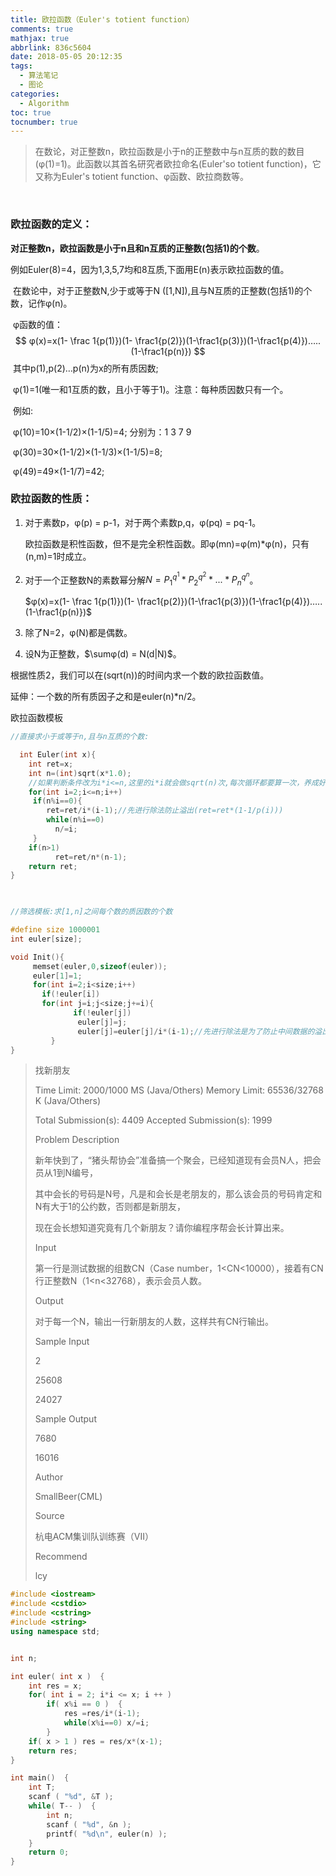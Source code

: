 ```yaml
---
title: 欧拉函数（Euler's totient function）
comments: true
mathjax: true
abbrlink: 836c5604
date: 2018-05-05 20:12:35
tags:
  - 算法笔记
  - 图论
categories: 
  - Algorithm
toc: true
tocnumber: true
---
```


>  在数论，对正整数n，欧拉函数是小于n的正整数中与n互质的数的数目(φ(1)=1)。此函数以其首名研究者欧拉命名(Euler'so totient function)，它又称为Euler's totient function、φ函数、欧拉商数等。

<!-- more -->

​      

### 欧拉函数的定义：

​	**对正整数n，欧拉函数是小于n且和n互质的正整数(包括1)的个数**。

​	例如Euler(8)=4，因为1,3,5,7均和8互质,下面用E(n)表示欧拉函数的值。

​	在数论中，对于正整数N,少于或等于N ([1,N]),且与N互质的正整数(包括1)的个数，记作φ(n)。

​	φ函数的值：​
$$
φ(x)=x(1- \frac 1{p(1)})(1- \frac1{p(2)})(1-\frac1{p(3)})(1-\frac1{p(4)})…..(1-\frac1{p(n)})
$$
​	其中p(1),p(2)…p(n)为x的所有质因数;

​	φ(1)=1(唯一和1互质的数，且小于等于1)。注意：每种质因数只有一个。

​     例如:

​         φ(10)=10×(1-1/2)×(1-1/5)=4; 分别为：1 3 7 9

​         φ(30)=30×(1-1/2)×(1-1/3)×(1-1/5)=8;

​         φ(49)=49×(1-1/7)=42;



### 欧拉函数的性质：

1. 对于素数p，φ(p) = p-1，对于两个素数p,q，φ(pq) = pq-1。

   欧拉函数是积性函数，但不是完全积性函数。即φ(mn)=φ(m)*φ(n)，只有(n,m)=1时成立。

2. 对于一个正整数N的素数幂分解$N = {P_1}^{q^1}*{P_2}^{q^2}*...*{P_n}^{q^n}$。

   $φ(x)=x(1- \frac 1{p(1)})(1- \frac1{p(2)})(1-\frac1{p(3)})(1-\frac1{p(4)})…..(1-\frac1{p(n)})$

3. 除了N=2，φ(N)都是偶数。

4. 设N为正整数，$\sumφ(d) = N(d|N)$。

根据性质2，我们可以在(sqrt(n))的时间内求一个数的欧拉函数值。

延伸：一个数的所有质因子之和是euler(n)*n/2。



欧拉函数模板

```c++
//直接求小于或等于n,且与n互质的个数:

  int Euler(int x){
    int ret=x;
    int n=(int)sqrt(x*1.0);
    //如果判断条件改为i*i<=n,这里的i*i就会做sqrt(n)次,每次循环都要算一次，养成好习惯 
    for(int i=2;i<=n;i++)
     if(n%i==0){
        ret=ret/i*(i-1);//先进行除法防止溢出(ret=ret*(1-1/p(i)))
        while(n%i==0)
          n/=i;
     }
    if(n>1)
          ret=ret/n*(n-1);
    return ret;
}

 

//筛选模板:求[1,n]之间每个数的质因数的个数

#define size 1000001
int euler[size];

void Init(){
     memset(euler,0,sizeof(euler));
     euler[1]=1;
     for(int i=2;i<size;i++)
       if(!euler[i])
       for(int j=i;j<size;j+=i){
              if(!euler[j])
               euler[j]=j;
               euler[j]=euler[j]/i*(i-1);//先进行除法是为了防止中间数据的溢出
         }
}
```



> 找新朋友
>
> Time Limit: 2000/1000 MS (Java/Others) Memory Limit: 65536/32768 K (Java/Others)
>
> Total Submission(s): 4409 Accepted Submission(s): 1999
>
> Problem Description
>
> 新年快到了，“猪头帮协会”准备搞一个聚会，已经知道现有会员N人，把会员从1到N编号，
>
> 其中会长的号码是N号，凡是和会长是老朋友的，那么该会员的号码肯定和N有大于1的公约数，否则都是新朋友，
>
> 现在会长想知道究竟有几个新朋友？请你编程序帮会长计算出来。
>
>  
>
> Input
>
> 第一行是测试数据的组数CN（Case number，1<CN<10000），接着有CN行正整数N（1<n<32768），表示会员人数。
>
>  
>
> Output
>
> 对于每一个N，输出一行新朋友的人数，这样共有CN行输出。
>
>  
>
> Sample Input
>
> 2
>
> 25608
>
> 24027
>
>  
>
> Sample Output
>
> 7680
>
> 16016
>
>  
>
> Author
>
> SmallBeer(CML)
>
>  
>
> Source
>
> 杭电ACM集训队训练赛（VII）
>
>  
>
> Recommend
>
> lcy



```c++
#include <iostream>
#include <cstdio>
#include <cstring>
#include <string>
using namespace std;


int n;  

int euler( int x )  {  
    int res = x;  
    for( int i = 2; i*i <= x; i ++ )  
        if( x%i == 0 )  {  
            res =res/i*(i-1);  
            while(x%i==0) x/=i;  
        }  
    if( x > 1 ) res = res/x*(x-1);  
    return res;  
}  

int main()  {  
    int T;  
    scanf ( "%d", &T );  
    while( T-- )  {  
        int n;  
        scanf ( "%d", &n );  
        printf( "%d\n", euler(n) );  
    }  
    return 0;  
}  



```